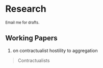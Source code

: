 # Research

<small>Email me for drafts.</small>

## Working Papers

1. on contractualist hostility to aggregation
> Contractualists 
